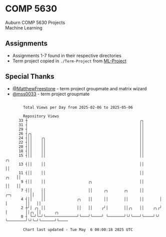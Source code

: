 # COMP 5630
Auburn COMP 5630 Projects  
Machine Learning

## Assignments
- Assignments 1-7 found in their respective directories
- Term project copied in `./Term-Project` from [ML-Project](https://github.com/wumphlett/ML-Project)

## Special Thanks
- [@MatthewFreestone](https://github.com/MatthewFreestone) - term project groupmate and matrix wizard
- [@mss0033](https://github.com/mss0033) - term project groupmate

```

        Total Views per Day from 2025-02-06 to 2025-05-06

        Repository Views
      33 ┼                                                  ╭╮
      31 ┤                                                  ││
      29 ┤                                                  ││
      26 ┤╭╮                                                ││
      24 ┤││    ╭╮                                          ││
      22 ┤││    ││                                          ││
      20 ┤││    ││                                          ││
      18 ┤││    ││                                          ││
      15 ┤││    ││                                          ││                       ╭╮
      13 ┤││    ││                                          ││                       ││
      11 ┤││    ││                                          ││                  ╭╮   ││
       9 ┤││    ││                   ╭╮                     ││                  ││   ││
       7 ┤││    ││                   ││     ╭╮       ╭╮     ││       ╭─╮        ││   ││
       4 ┤││    ││              ╭╮   ││     ││       ││     ││       │ │        ││   ││
       2 ┼╯│ ╭╮ ││              ││   ││    ╭╯│       ││╭╮   ││    ╭╮╭╯ │        ││╭╮ ││      ╭╮
       0 ┤ ╰─╯╰─╯╰──────────────╯╰───╯╰────╯ ╰───────╯╰╯╰───╯╰────╯╰╯  ╰────────╯╰╯╰─╯╰──────╯╰────

        Chart last updated - Tue May  6 00:00:18 2025 UTC
        
```

